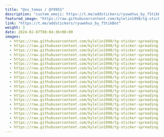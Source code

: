 ```yaml
---
title: "@xx_tomas / @Y99SS"
description: "custom_emoji: https://t.me/addstickers/ryuwehus_by_fStikBot"
featured_image: "https://raw.githubusercontent.com/kylelin1998/tg-sticker-spreading-worldwide-images/main/img/35c15549-dfaa-470b-a9b3-4ce5a29328ca.jpg"
link: "https://t.me/addstickers/ryuwehus_by_fStikBot"
weight: 3
date: 2024-02-07T08:04:36+08:00
images:
  - https://raw.githubusercontent.com/kylelin1998/tg-sticker-spreading-worldwide-images/main/img/35c15549-dfaa-470b-a9b3-4ce5a29328ca.jpg
  - https://raw.githubusercontent.com/kylelin1998/tg-sticker-spreading-worldwide-images/main/img/d3d4a2be-bc3c-4901-bd76-c92e0b474f9d.jpg
  - https://raw.githubusercontent.com/kylelin1998/tg-sticker-spreading-worldwide-images/main/img/42dc3fda-300c-460e-ae6e-be242a29d1f9.jpg
  - https://raw.githubusercontent.com/kylelin1998/tg-sticker-spreading-worldwide-images/main/img/232c0a3a-17ed-43a3-9197-996f2e569e1c.jpg
  - https://raw.githubusercontent.com/kylelin1998/tg-sticker-spreading-worldwide-images/main/img/8d849258-398e-419d-8457-72d1c020d787.jpg
  - https://raw.githubusercontent.com/kylelin1998/tg-sticker-spreading-worldwide-images/main/img/37aaf514-c06c-438d-83cd-0cb173b20e31.jpg
  - https://raw.githubusercontent.com/kylelin1998/tg-sticker-spreading-worldwide-images/main/img/d0e71d8c-47ab-4ae7-ad30-a4a9a0ebbb93.jpg
  - https://raw.githubusercontent.com/kylelin1998/tg-sticker-spreading-worldwide-images/main/img/cb56bb56-0034-4ce2-8cd0-7f1ce2344e2e.jpg
  - https://raw.githubusercontent.com/kylelin1998/tg-sticker-spreading-worldwide-images/main/img/b4406d92-e17e-4472-8ca4-70d35f87557f.jpg
  - https://raw.githubusercontent.com/kylelin1998/tg-sticker-spreading-worldwide-images/main/img/29b994a2-f091-4785-90ca-cbbc7e0d7477.jpg
  - https://raw.githubusercontent.com/kylelin1998/tg-sticker-spreading-worldwide-images/main/img/ca17e764-8890-4214-b24a-2caa19b9a72e.jpg
  - https://raw.githubusercontent.com/kylelin1998/tg-sticker-spreading-worldwide-images/main/img/f2741507-3385-4830-bfc4-ce88c6d1e26e.jpg
  - https://raw.githubusercontent.com/kylelin1998/tg-sticker-spreading-worldwide-images/main/img/38af3e5f-91a2-4a83-b8c8-79d46f79531a.jpg
  - https://raw.githubusercontent.com/kylelin1998/tg-sticker-spreading-worldwide-images/main/img/d65420cb-d022-4cab-9b2b-900a58099932.jpg
  - https://raw.githubusercontent.com/kylelin1998/tg-sticker-spreading-worldwide-images/main/img/bc950af2-96fe-45b7-97a8-c96638729af7.jpg
  - https://raw.githubusercontent.com/kylelin1998/tg-sticker-spreading-worldwide-images/main/img/9f9b5f01-7cdb-4d78-98c7-15a7f1a028c2.jpg
  - https://raw.githubusercontent.com/kylelin1998/tg-sticker-spreading-worldwide-images/main/img/83c020ac-891d-4fbb-9ba7-5be7eb992d04.jpg
  - https://raw.githubusercontent.com/kylelin1998/tg-sticker-spreading-worldwide-images/main/img/95c59c06-51c4-4bc8-8fed-231b84f258e6.jpg
  - https://raw.githubusercontent.com/kylelin1998/tg-sticker-spreading-worldwide-images/main/img/8e727622-6928-437b-995b-b77c2ee6aba7.jpg
  - https://raw.githubusercontent.com/kylelin1998/tg-sticker-spreading-worldwide-images/main/img/5197e9b9-11cb-49a8-a77e-1b4e38c59adf.jpg
---
```

